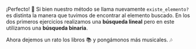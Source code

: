¡Perfecto! :tada: Si bien nuestro método se llama nuevamente `existe_elemento?` es distinta la manera que tuvimos de encontrar al elemento buscado. En los dos primeros ejercicios realizamos una **búsqueda lineal** pero en este utilizamos una **búsqueda binaria**.

Ahora dejemos un rato los libros :books: y pongámonos más musicales. :notes: